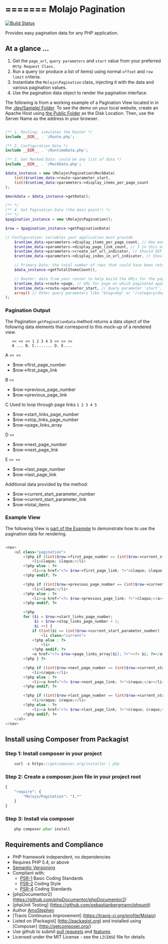 
=======
Molajo Pagination
=======

[![Build Status](https://travis-ci.org/Molajo/Pagination.png?branch=master)](https://travis-ci.org/Molajo/Pagination)

Provides easy pagination data for any PHP application.

## At a glance ...

1. Get the `page_url`, `query parameters` and `start` value from your preferred `Http Request Class.`
1. Run a query (or produce a list of items) using normal `offset` and `row limit` criteria.
2. Instantiate the `Molajo\Pagination` class, injecting it with the data and various pagination values.
3. Use the pagination data object to render the pagination interface.

The following is from a working example of a Pagination View located in  in the
[.dev/Sample/ Folder](https://github.com/Molajo/Pagination/tree/master/.dev/Example). To see the demo
on your local website, create an Apache Host using
[the Public Folder](https://github.com/Molajo/Pagination/tree/master/.dev/Sample/Public) as the Disk Location.
Then, use the Server Name as the address in your browser.

```php

/** 1. Routing: simulates the Router */
include __DIR__ . '/Route.php';

/** 2. Configuration Data */
include __DIR__ . '/RuntimeData.php';

/** 3. Get Mocked Data: could be any list of data */
include __DIR__ . '/MockData.php';

$data_instance = new \Molajo\Pagination\MockData(
    (int)$runtime_data->route->parameter_start,
    (int)$runtime_data->parameters->display_items_per_page_count
);

$mockdata = $data_instance->getData();

/** */
/** 4. Get Pagination Data (the main point!) */
/** */
$pagination_instance = new \Molajo\Pagination();

$row = $pagination_instance->getPaginationData(

// Configuration: variables your application must provide
    $runtime_data->parameters->display_items_per_page_count, // How many items are displayed on each page?
    $runtime_data->parameters->display_page_link_count, // 3 in this example => << < 1 2 3 > >>
    $runtime_data->parameters->create_sef_url_indicator, // Should SEF URLs be returned? true or false
    $runtime_data->parameters->display_index_in_url_indicator, // Should index.php appear in the URL? true or false

    // Primary Data: the total number of rows that could have been returned for the primary data
    $data_instance->getTotalItemsCount(),

    // Router: data from your router to help build the URLs for the pagination links
    $runtime_data->route->page, // URL for page on which paginated appears
    $runtime_data->route->parameter_start, // Query parameter 'start', for example, "?start=3" or "/start/3"
    array() // Other query parameters like "&tag=dog" or "/category/dog"
);

```

### Pagination Output

The Pagination `getPaginationData` method returns a data object of the following data elements that
correspond to this mock-up of a rendered view.

```
   << << << 1 2 3 4 5 >> >> >>
   A ... B. C........ D. E....

```

A `<< <<`

* $row->first_page_number
* $row->first_page_link

B `<<`

* $row->previous_page_number
* $row->previous_page_link

C  Used to loop through page links `1 2 3 4 5`

* $row->start_links_page_number
* $row->stop_links_page_number
* $row->page_links_array

D `>>`

* $row->next_page_number
* $row->next_page_link

E `>> >>`

* $row->last_page_number
* $row->last_page_link

Additional data provided by the method:

* $row->current_start_parameter_number
* $row->current_start_parameter_link
* $row->total_items

### Example View

The following View is [part of the Example](https://github.com/Molajo/Pagination/blob/master/.dev/Sample/Views/Pagination.phtml)
to demonstrate how to use the pagination data for rendering.

```php

<nav>
    <ul class="pagination">
        <?php if ((int)$row->first_page_number == (int)$row->current_start_parameter_number) : ?>
            <li>&laquo; &laquo;</li>
        <?php else : ?>
            <li><a href="<?= $row->first_page_link; ?>">&laquo; &laquo;</a></li>
        <?php endif; ?>

        <?php if ((int)$row->previous_page_number == (int)$row->current_start_parameter_number) : ?>
            <li>&laquo;</li>
        <?php else : ?>
            <li><a href="<?= $row->previous_page_link; ?>">&laquo;</a></li>
        <?php endif; ?>

        <?php
        for ($i = $row->start_links_page_number;
             $i < $row->stop_links_page_number + 1;
             $i ++) {
            if ((int)$i == (int)$row->current_start_parameter_number) : ?>
                <li class="current">
            <?php else : ?>
                <li>
            <?php endif; ?>
            <a href="<?= $row->page_links_array[$i]; ?>"><?= $i; ?></a></li>
        <?php } ?>

        <?php if ((int)$row->next_page_number == (int)$row->current_start_parameter_number) : ?>
            <li>&raquo;</li>
        <?php else : ?>
            <li><a href="<?= $row->next_page_link; ?>">&raquo;</a></li>
        <?php endif; ?>

        <?php if ((int)$row->last_page_number == (int)$row->current_start_parameter_number) : ?>
            <li>&raquo; &raquo;</li>
        <?php else : ?>
            <li><a href="<?= $row->last_page_link; ?>">&raquo; &raquo;</a></li>
        <?php endif; ?>
    </ul>
</nav>

```


## Install using Composer from Packagist

### Step 1: Install composer in your project

```php
    curl -s https://getcomposer.org/installer | php
```

### Step 2: Create a **composer.json** file in your project root

```php
{
    "require": {
        "Molajo/Pagination": "1.*"
    }
}
```

### Step 3: Install via composer

```php
    php composer.phar install
```

## Requirements and Compliance
 * PHP framework independent, no dependencies
 * Requires PHP 5.4, or above
 * [Semantic Versioning](http://semver.org/)
 * Compliant with:
    * [PSR-1](https://github.com/php-fig/fig-standards/blob/master/accepted/PSR-1-basic-coding-standard.md) Basic Coding Standards
    * [PSR-2](https://github.com/php-fig/fig-standards/blob/master/accepted/PSR-2-coding-style-guide.md) Coding Style
    * [PSR-4](https://github.com/php-fig/fig-standards/blob/master/accepted/PSR-4-autoloader.md) Coding Standards
 * [phpDocumentor2] (https://github.com/phpDocumentor/phpDocumentor2)
 * [phpUnit Testing] (https://github.com/sebastianbergmann/phpunit)
 * Author [AmyStephen](http://twitter.com/AmyStephen)
 * [Travis Continuous Improvement] (https://travis-ci.org/profile/Molajo)
 * Listed on [Packagist] (http://packagist.org) and installed using [Composer] (http://getcomposer.org/)
 * Use github to submit [pull requests](https://github.com/Molajo/Pagination/pulls) and [features](https://github.com/Molajo/Pagination/issues)
 * Licensed under the MIT License - see the `LICENSE` file for details
